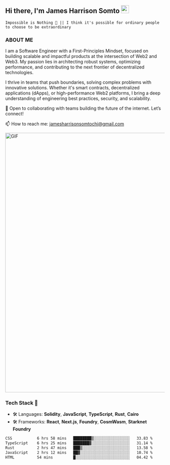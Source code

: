 ## Hi there, I'm James Harrison Somto <img src="https://media.giphy.com/media/hvRJCLFzcasrR4ia7z/giphy.gif" width="25px">

`Impossible is Nothing 🚀 || I think it's possible for ordinary people to choose to be extraordinary`

### ABOUT ME

I am a Software Engineer with a First-Principles Mindset, focused on building scalable and impactful products at the intersection of Web2 and Web3. My passion lies in architecting robust systems, optimizing performance, and contributing to the next frontier of decentralized technologies.

I thrive in teams that push boundaries, solving complex problems with innovative solutions. Whether it's smart contracts, decentralized applications (dApps), or high-performance Web2 platforms, I bring a deep understanding of engineering best practices, security, and scalability.

🚀 Open to collaborating with teams building the future of the internet. Let’s connect!

📫 How to reach me: jamesharrisonsomtochi@gmail.com
 
<img align="center" alt="GIF" src="https://github.com/Gapur/Gapur/blob/master/coding.gif?raw=true" width="818px" height="818px" />


### Tech Stack 🚀

- 🛠 Languages: **Solidity**, **JavaScript**, **TypeScript**, **Rust**, **Cairo**
- 🛠 Frameworks: **React**, **Next.js**, **Foundry**, **CosmWasm**, **Starknet Foundry**



<!--START_SECTION:waka-->

```txt
CSS           6 hrs 58 mins   ████████▒░░░░░░░░░░░░░░░░   33.83 %
TypeScript    6 hrs 25 mins   ███████▓░░░░░░░░░░░░░░░░░   31.14 %
Rust          2 hrs 47 mins   ███▒░░░░░░░░░░░░░░░░░░░░░   13.58 %
JavaScript    2 hrs 12 mins   ██▓░░░░░░░░░░░░░░░░░░░░░░   10.74 %
HTML          54 mins         █░░░░░░░░░░░░░░░░░░░░░░░░   04.42 %
```

<!--END_SECTION:waka-->
<br />
<br />
<br />







